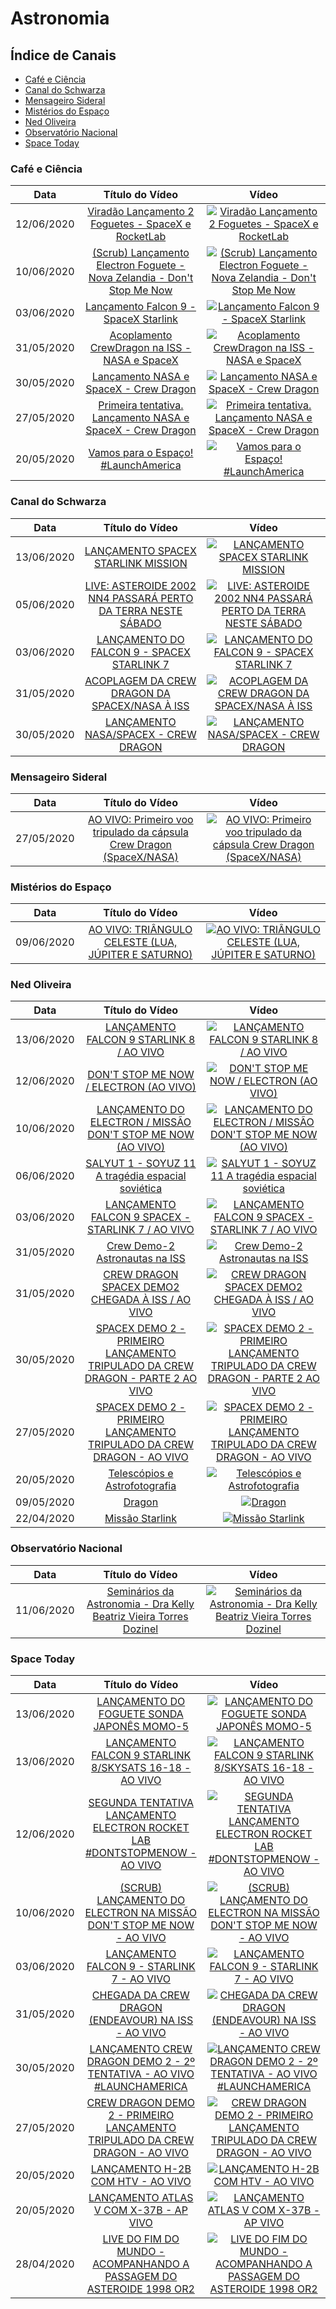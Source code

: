 # Astronomia

## Índice de Canais

* [Café e Ciência](#Café-e-Ciência)
* [Canal do Schwarza](#Canal-do-Schwarza)
* [Mensageiro Sideral](#Mensageiro-Sideral)
* [Mistérios do Espaço](#Misterios-do-espaço)
* [Ned Oliveira](#Ned-Oliveira)
* [Observatório Nacional](#Observatório-Nacional)
* [Space Today](#Space-Today)

### Café e Ciência

| Data | Título do Vídeo                                                                                      | Vídeo |
| -------|:----------------------------------------------------------------------------------------------------:|:-----:|
| 12/06/2020 | [Viradão Lançamento 2 Foguetes - SpaceX e RocketLab](https://www.youtube.com/watch?v=gWp5koogfZA) | [![Viradão Lançamento 2 Foguetes - SpaceX e RocketLab](https://img.youtube.com/vi/gWp5koogfZA/mqdefault.jpg)](http://www.youtube.com/watch?v=gWp5koogfZA)|
| 10/06/2020 | [(Scrub) Lançamento Electron Foguete - Nova Zelandia - Don't Stop Me Now](https://www.youtube.com/watch?v=GCDPjG8VLBw) | [![(Scrub) Lançamento Electron Foguete - Nova Zelandia - Don't Stop Me Now](https://img.youtube.com/vi/GCDPjG8VLBw/mqdefault.jpg)](http://www.youtube.com/watch?v=GCDPjG8VLBw)|
| 03/06/2020 | [Lançamento Falcon 9 - SpaceX Starlink](https://www.youtube.com/watch?v=ccCs-oORbWE) | [![Lançamento Falcon 9 - SpaceX Starlink](https://img.youtube.com/vi/ccCs-oORbWE/mqdefault.jpg)](http://www.youtube.com/watch?v=ccCs-oORbWE)|
| 31/05/2020 | [Acoplamento CrewDragon na ISS - NASA e SpaceX](https://www.youtube.com/watch?v=tHGEavLw8Wo) | [![Acoplamento CrewDragon na ISS - NASA e SpaceX](https://img.youtube.com/vi/tHGEavLw8Wo/mqdefault.jpg)](http://www.youtube.com/watch?v=tHGEavLw8Wo)|
| 30/05/2020 | [Lançamento NASA e SpaceX - Crew Dragon](https://www.youtube.com/watch?v=lq2VKTQ4_ag) | [![Lançamento NASA e SpaceX - Crew Dragon](https://img.youtube.com/vi/lq2VKTQ4_ag/mqdefault.jpg)](http://www.youtube.com/watch?v=lq2VKTQ4_ag)|
| 27/05/2020 | [Primeira tentativa. Lançamento NASA e SpaceX - Crew Dragon](https://www.youtube.com/watch?v=aRzniN7X01Y) | [![Primeira tentativa. Lançamento NASA e SpaceX - Crew Dragon](https://img.youtube.com/vi/aRzniN7X01Y/mqdefault.jpg)](http://www.youtube.com/watch?v=aRzniN7X01Y)|
| 20/05/2020  | [Vamos para o Espaço! #LaunchAmerica](https://www.youtube.com/watch?v=QtFkY0-wQO0) | [![Vamos para o Espaço! #LaunchAmerica](https://img.youtube.com/vi/QtFkY0-wQO0/mqdefault.jpg)](http://www.youtube.com/watch?v=QtFkY0-wQO0)|

### Canal do Schwarza

| Data       | Título do Vídeo                                                                                      | Vídeo |
| -----------|:----------------------------------------------------------------------------------------------------:|:-----:|
| 13/06/2020 | [LANÇAMENTO SPACEX STARLINK MISSION](https://www.youtube.com/watch?v=cXgElE8GYHg) | [![LANÇAMENTO SPACEX STARLINK MISSION](https://img.youtube.com/vi/cXgElE8GYHg/mqdefault.jpg)](http://www.youtube.com/watch?v=cXgElE8GYHg)|
| 05/06/2020 | [LIVE: ASTEROIDE 2002 NN4 PASSARÁ PERTO DA TERRA NESTE SÁBADO](https://www.youtube.com/watch?v=c6UVWJtpQaA) | [![LIVE: ASTEROIDE 2002 NN4 PASSARÁ PERTO DA TERRA NESTE SÁBADO](https://img.youtube.com/vi/c6UVWJtpQaA/mqdefault.jpg)](http://www.youtube.com/watch?v=c6UVWJtpQaA)|
| 03/06/2020 | [LANÇAMENTO DO FALCON 9 - SPACEX STARLINK 7](https://www.youtube.com/watch?v=ln3qF2rEpE4) | [![LANÇAMENTO DO FALCON 9 - SPACEX STARLINK 7](https://img.youtube.com/vi/ln3qF2rEpE4/mqdefault.jpg)](http://www.youtube.com/watch?v=ln3qF2rEpE4)|
| 31/05/2020 | [ACOPLAGEM DA CREW DRAGON DA SPACEX/NASA À ISS](https://www.youtube.com/watch?v=Xw6Z7hn3xvA) | [![ACOPLAGEM DA CREW DRAGON DA SPACEX/NASA À ISS](https://img.youtube.com/vi/Xw6Z7hn3xvA/mqdefault.jpg)](http://www.youtube.com/watch?v=Xw6Z7hn3xvA)|
| 30/05/2020 | [LANÇAMENTO NASA/SPACEX - CREW DRAGON](https://www.youtube.com/watch?v=v3pMbldOFuE) | [![LANÇAMENTO NASA/SPACEX - CREW DRAGON](https://img.youtube.com/vi/v3pMbldOFuE/mqdefault.jpg)](http://www.youtube.com/watch?v=v3pMbldOFuE)|

### Mensageiro Sideral

| Data       | Título do Vídeo                                                                                      | Vídeo |
| -----------|:----------------------------------------------------------------------------------------------------:|:-----:|
| 27/05/2020 | [AO VIVO: Primeiro voo tripulado da cápsula Crew Dragon (SpaceX/NASA)](https://www.youtube.com/watch?v=ET3JoMNIb7E) | [![AO VIVO: Primeiro voo tripulado da cápsula Crew Dragon (SpaceX/NASA)](https://img.youtube.com/vi/ET3JoMNIb7E/mqdefault.jpg)](http://www.youtube.com/watch?v=ET3JoMNIb7E)|

### Mistérios do Espaço

| Data | Título do Vídeo                                                                                      | Vídeo |
| -------|:----------------------------------------------------------------------------------------------------:|:-----:|
| 09/06/2020 | [AO VIVO: TRIÂNGULO CELESTE (LUA, JÚPITER E SATURNO)](https://www.youtube.com/watch?v=8SmR-8u2F7c) | [![AO VIVO: TRIÂNGULO CELESTE (LUA, JÚPITER E SATURNO)](https://img.youtube.com/vi/8SmR-8u2F7c/mqdefault.jpg)](http://www.youtube.com/watch?v=8SmR-8u2F7c)|

### Ned Oliveira

| Data | Título do Vídeo                                                                                      | Vídeo |
| -------|:----------------------------------------------------------------------------------------------------:|:-----:|
| 13/06/2020 | [LANÇAMENTO FALCON 9 STARLINK 8 / AO VIVO](https://www.youtube.com/watch?v=OlwVVky2aF8) | [![LANÇAMENTO FALCON 9 STARLINK 8 / AO VIVO](https://img.youtube.com/vi/OlwVVky2aF8/mqdefault.jpg)](http://www.youtube.com/watch?v=OlwVVky2aF8)|
| 12/06/2020 | [DON'T STOP ME NOW / ELECTRON (AO VIVO)](https://www.youtube.com/watch?v=djpjpAkFOcU) | [![DON'T STOP ME NOW / ELECTRON (AO VIVO)](https://img.youtube.com/vi/djpjpAkFOcU/mqdefault.jpg)](http://www.youtube.com/watch?v=djpjpAkFOcU)|
| 10/06/2020 | [LANÇAMENTO DO ELECTRON / MISSÃO DON'T STOP ME NOW (AO VIVO)](https://www.youtube.com/watch?v=vSUmWxMVfk8) | [![LANÇAMENTO DO ELECTRON / MISSÃO DON'T STOP ME NOW (AO VIVO)](https://img.youtube.com/vi/vSUmWxMVfk8/mqdefault.jpg)](http://www.youtube.com/watch?v=vSUmWxMVfk8)|
| 06/06/2020 | [SALYUT 1 - SOYUZ 11 A tragédia espacial soviética](https://www.youtube.com/watch?v=1T5A6H4FhQ0) | [![SALYUT 1 - SOYUZ 11 A tragédia espacial soviética](https://img.youtube.com/vi/1T5A6H4FhQ0/mqdefault.jpg)](http://www.youtube.com/watch?v=1T5A6H4FhQ0)|
| 03/06/2020 | [LANÇAMENTO FALCON 9 SPACEX - STARLINK 7 / AO VIVO](https://www.youtube.com/watch?v=NSQflOTWV1U) | [![LANÇAMENTO FALCON 9 SPACEX - STARLINK 7 / AO VIVO](https://img.youtube.com/vi/NSQflOTWV1U/mqdefault.jpg)](http://www.youtube.com/watch?v=NSQflOTWV1U)|
| 31/05/2020 | [Crew Demo-2 Astronautas na ISS](https://www.youtube.com/watch?v=YU34tG1csVY) | [![Crew Demo-2 Astronautas na ISS](https://img.youtube.com/vi/YU34tG1csVY/mqdefault.jpg)](http://www.youtube.com/watch?v=YU34tG1csVY)|
| 31/05/2020 | [CREW DRAGON SPACEX DEMO2 CHEGADA À ISS / AO VIVO](https://www.youtube.com/watch?v=NWqBz-d8Aes) | [![CREW DRAGON SPACEX DEMO2 CHEGADA À ISS / AO VIVO](https://img.youtube.com/vi/NWqBz-d8Aes/mqdefault.jpg)](http://www.youtube.com/watch?v=NWqBz-d8Aes)|
| 30/05/2020 | [SPACEX DEMO 2 - PRIMEIRO LANÇAMENTO TRIPULADO DA CREW DRAGON - PARTE 2 AO VIVO](https://www.youtube.com/watch?v=WtYM7Is9NIM) | [![SPACEX DEMO 2 - PRIMEIRO LANÇAMENTO TRIPULADO DA CREW DRAGON - PARTE 2 AO VIVO](https://img.youtube.com/vi/WtYM7Is9NIM/mqdefault.jpg)](http://www.youtube.com/watch?v=WtYM7Is9NIM)|
| 27/05/2020 | [SPACEX DEMO 2 - PRIMEIRO LANÇAMENTO TRIPULADO DA CREW DRAGON - AO VIVO](https://www.youtube.com/watch?v=jLTBSaQDdt4) | [![SPACEX DEMO 2 - PRIMEIRO LANÇAMENTO TRIPULADO DA CREW DRAGON - AO VIVO](https://img.youtube.com/vi/jLTBSaQDdt4/mqdefault.jpg)](http://www.youtube.com/watch?v=jLTBSaQDdt4)|
| 20/05/2020 | [Telescópios e Astrofotografia](https://www.youtube.com/watch?v=vQ4SDHXWIOI) | [![Telescópios e Astrofotografia](https://img.youtube.com/vi/vQ4SDHXWIOI/mqdefault.jpg)](http://www.youtube.com/watch?v=vQ4SDHXWIOI)|
| 09/05/2020 | [Dragon](https://www.youtube.com/watch?v=SXJ69_a7TM0) | [![Dragon](https://img.youtube.com/vi/SXJ69_a7TM0/mqdefault.jpg)](http://www.youtube.com/watch?v=SXJ69_a7TM0)|
| 22/04/2020 | [Missão Starlink](https://www.youtube.com/watch?v=T8j4jNG6NnU) | [![Missão Starlink](https://img.youtube.com/vi/T8j4jNG6NnU/mqdefault.jpg)](http://www.youtube.com/watch?v=T8j4jNG6NnU)|

### Observatório Nacional

| Data | Título do Vídeo                                                                                      | Vídeo |
| -------|:----------------------------------------------------------------------------------------------------:|:-----:|
| 11/06/2020 | [Seminários da Astronomia - Dra Kelly Beatriz Vieira Torres Dozinel](https://www.youtube.com/watch?v=lA6oGuJ90-c) | [![Seminários da Astronomia - Dra Kelly Beatriz Vieira Torres Dozinel](https://img.youtube.com/vi/lA6oGuJ90-c/mqdefault.jpg)](http://www.youtube.com/watch?v=lA6oGuJ90-c)|

### Space Today

| Data | Título do Vídeo                                                                                      | Vídeo |
| -------|:----------------------------------------------------------------------------------------------------:|:-----:|
| 13/06/2020 | [LANÇAMENTO DO FOGUETE SONDA JAPONÊS MOMO-5](https://www.youtube.com/watch?v=Q9o82JuQ5YM) | [![LANÇAMENTO DO FOGUETE SONDA JAPONÊS MOMO-5](https://img.youtube.com/vi/Q9o82JuQ5YM/mqdefault.jpg)](http://www.youtube.com/watch?v=Q9o82JuQ5YM)|
| 13/06/2020 | [LANÇAMENTO FALCON 9 STARLINK 8/SKYSATS 16-18 - AO VIVO](https://www.youtube.com/watch?v=uwvJ2sekEpE) | [![LANÇAMENTO FALCON 9 STARLINK 8/SKYSATS 16-18 - AO VIVO](https://img.youtube.com/vi/uwvJ2sekEpE/mqdefault.jpg)](http://www.youtube.com/watch?v=uwvJ2sekEpE)|
| 12/06/2020 | [SEGUNDA TENTATIVA LANÇAMENTO ELECTRON ROCKET LAB #DONTSTOPMENOW - AO VIVO](https://www.youtube.com/watch?v=Ectw5UotI-4) | [![SEGUNDA TENTATIVA LANÇAMENTO ELECTRON ROCKET LAB #DONTSTOPMENOW - AO VIVO](https://img.youtube.com/vi/Ectw5UotI-4/mqdefault.jpg)](http://www.youtube.com/watch?v=Ectw5UotI-4)|
| 10/06/2020 | [(SCRUB) LANÇAMENTO DO ELECTRON NA MISSÃO DON'T STOP ME NOW - AO VIVO](https://www.youtube.com/watch?v=TTYM0AZdivc) | [![(SCRUB) LANÇAMENTO DO ELECTRON NA MISSÃO DON'T STOP ME NOW - AO VIVO](https://img.youtube.com/vi/TTYM0AZdivc/mqdefault.jpg)](http://www.youtube.com/watch?v=TTYM0AZdivc)|
| 03/06/2020 | [LANÇAMENTO FALCON 9 - STARLINK 7 - AO VIVO](https://www.youtube.com/watch?v=9Mmh05hsjDA) | [![LANÇAMENTO FALCON 9 - STARLINK 7 - AO VIVO](https://img.youtube.com/vi/9Mmh05hsjDA/mqdefault.jpg)](http://www.youtube.com/watch?v=9Mmh05hsjDA)|
| 31/05/2020 | [CHEGADA DA CREW DRAGON (ENDEAVOUR) NA ISS - AO VIVO](https://www.youtube.com/watch?v=8zdwLVWceIk) | [![CHEGADA DA CREW DRAGON (ENDEAVOUR) NA ISS - AO VIVO](https://img.youtube.com/vi/8zdwLVWceIk/mqdefault.jpg)](http://www.youtube.com/watch?v=8zdwLVWceIk)|
| 30/05/2020 | [LANÇAMENTO CREW DRAGON DEMO 2 - 2º TENTATIVA - AO VIVO #LAUNCHAMERICA](https://www.youtube.com/watch?v=IZa7JhnpNfc) | [![LANÇAMENTO CREW DRAGON DEMO 2 - 2º TENTATIVA - AO VIVO #LAUNCHAMERICA](https://img.youtube.com/vi/IZa7JhnpNfc/mqdefault.jpg)](http://www.youtube.com/watch?v=IZa7JhnpNfc)|
| 27/05/2020 | [CREW DRAGON DEMO 2 - PRIMEIRO LANÇAMENTO TRIPULADO DA CREW DRAGON - AO VIVO](https://www.youtube.com/watch?v=irT6AtrWrWA) | [![CREW DRAGON DEMO 2 - PRIMEIRO LANÇAMENTO TRIPULADO DA CREW DRAGON - AO VIVO](https://img.youtube.com/vi/irT6AtrWrWA/mqdefault.jpg)](http://www.youtube.com/watch?v=irT6AtrWrWA)|
| 20/05/2020 | [LANÇAMENTO H-2B COM HTV - AO VIVO](https://www.youtube.com/watch?v=OFqlHNcroTo) | [![LANÇAMENTO H-2B COM HTV - AO VIVO](https://img.youtube.com/vi/OFqlHNcroTo/mqdefault.jpg)](http://www.youtube.com/watch?v=OFqlHNcroTo)|
| 20/05/2020 | [LANÇAMENTO ATLAS V COM X-37B - AP VIVO](https://www.youtube.com/watch?v=5I8E5BJCnbo) | [![LANÇAMENTO ATLAS V COM X-37B - AP VIVO](https://img.youtube.com/vi/5I8E5BJCnbo/mqdefault.jpg)](http://www.youtube.com/watch?v=5I8E5BJCnbo)|
| 28/04/2020 | [LIVE DO FIM DO MUNDO - ACOMPANHANDO A PASSAGEM DO ASTEROIDE 1998 OR2](https://www.youtube.com/watch?v=X3l63uKJ1Qw) | [![LIVE DO FIM DO MUNDO - ACOMPANHANDO A PASSAGEM DO ASTEROIDE 1998 OR2](https://img.youtube.com/vi/X3l63uKJ1Qw/mqdefault.jpg)](http://www.youtube.com/watch?v=X3l63uKJ1Qw)|

